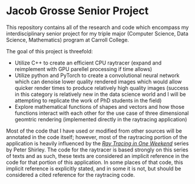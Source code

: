 # Jacob Grosse Senior Project

This repository contains all of the research and code which encompass my interdisciplinary senior project for my triple major (Computer Science, Data Science, Mathematics) program at Carroll College.

The goal of this project is threefold:

* Utilize C++ to create an efficient CPU raytracer (expand and reimplement with GPU parellel processing if time allows)
* Utilize python and PyTorch to create a convolutional neural network which can denoise lower quality rendered images which would allow quicker render times to produce relatively high quality images (success in this category is relatively new in the data science world and I will be attempting to replicate the work of PhD students in the field)
* Explore mathematical functions of shapes and vectors and how those functions interact with each other for the use case of three dimensional geomtric rendering (implemented directly in the raytracing application)

Most of the code that I have used or modified from other sources will be annotated in the code itself; however, most of the raytracing portion of the application is heavily influenced by the [_Ray Tracing in One Weekend_](https://raytracing.github.io/) series by Peter Shirley. The code for the raytracer is based strongly on this series of texts and as such, these texts are considered an implicit reference in the code for that portion of this application. In some places of that code, this implicit reference is explicitly stated, and in some it is not, but should be considered a cited reference for the raytracing code.